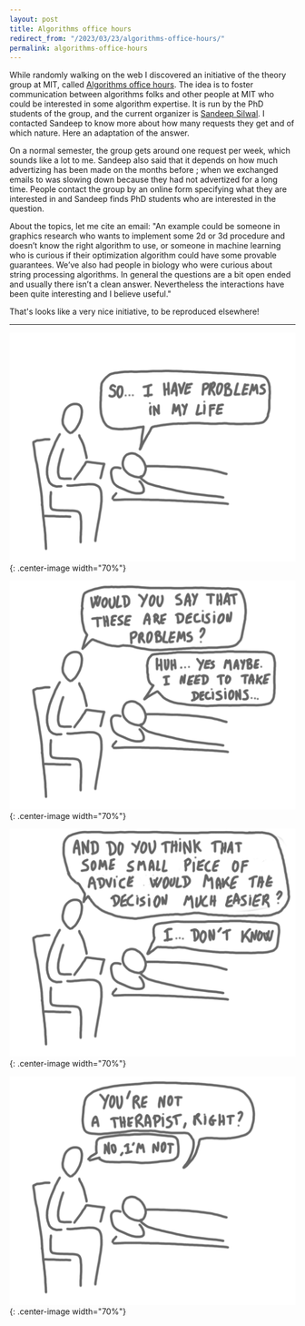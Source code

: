 ```yaml
---
layout: post
title: Algorithms office hours
redirect_from: "/2023/03/23/algorithms-office-hours/"
permalink: algorithms-office-hours
---
```


While randomly walking on the web I discovered an initiative of the theory 
group at MIT, called [Algorithms office hours](https://web.mit.edu/algoh/www/).
The idea is to foster communication between algorithms folks and other 
people at MIT who could be interested in some algorithm expertise. 
It is run by the PhD students of the group, and the current organizer is 
[Sandeep Silwal](https://toc.csail.mit.edu/user/349). 
I contacted Sandeep to know more about how many requests they get and 
of which nature. Here an adaptation of the answer. 

On a normal semester, the group gets around one request per week, which 
sounds like a lot to me. 
Sandeep also said that it depends on how much advertizing has been made on 
the months before ; when we exchanged emails to was slowing down because
they had not advertized for a long time. 
People contact the group by an online form specifying what they are 
interested in and Sandeep finds PhD students who are interested in the 
question. 

About the topics, let me cite an email: "An example could be someone in 
graphics research who wants to implement some 2d or 3d procedure and 
doesn’t know the right algorithm to use, or someone in machine learning 
who is curious if their optimization algorithm could have some provable 
guarantees. We’ve also had people in biology who were curious about string 
processing algorithms. In general the questions are a bit open ended and 
usually there isn’t a clean answer. Nevertheless the interactions have been 
quite interesting and I believe useful."

That's looks like a very nice initiative, to be reproduced elsewhere! 

---


![](../assets/algo-hours-1.png){: .center-image width="70%"}

![](../assets/algo-hours-2.png){: .center-image width="70%"}

![](../assets/algo-hours-3.png){: .center-image width="70%"}

![](../assets/algo-hours-4.png){: .center-image width="70%"}


